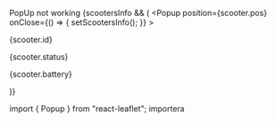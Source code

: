 PopUp not working
      {scootersInfo && (
        <Popup
          position={scooter.pos}
          onClose={() => {
            setScootersInfo();
          }}
        >
          <div>
            <p>{scooter.id}</p>
            <p>{scooter.status}</p>
            <p>{scooter.battery}</p>
          </div>
        </Popup>
      )}

import { Popup } from "react-leaflet";
      importera 